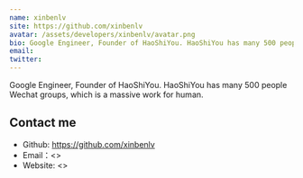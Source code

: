 ```yaml
---
name: xinbenlv
site: https://github.com/xinbenlv
avatar: /assets/developers/xinbenlv/avatar.png
bio: Google Engineer, Founder of HaoShiYou. HaoShiYou has many 500 people Wechat groups, which is a massive work for human.
email: 
twitter: 
---
```


Google Engineer, Founder of HaoShiYou. HaoShiYou has many 500 people Wechat groups, which is a massive work for human.

## Contact me

- Github: <https://github.com/xinbenlv>
- Email：<>
- Website: <>
